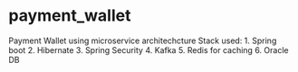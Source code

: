 # payment_wallet
Payment Wallet using microservice architechcture
Stack used: 
            1. Spring boot
            2. Hibernate
            3. Spring Security
            4. Kafka
            5. Redis for caching
            6. Oracle DB
